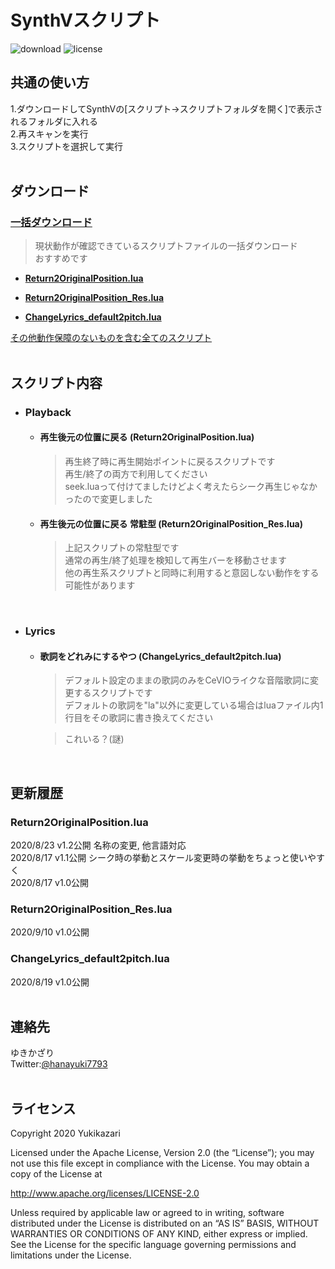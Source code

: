 # SynthVスクリプト
![download](https://img.shields.io/github/downloads/Yukikazari/SynthV_scripts/total) 
![license](https://img.shields.io/github/license/Yukikazari/SynthV_scripts)
## 共通の使い方
1.ダウンロードしてSynthVの\[スクリプト→スクリプトフォルダを開く]で表示されるフォルダに入れる  
2.再スキャンを実行  
3.スクリプトを選択して実行  
<br>

## ダウンロード

### [**一括ダウンロード**](https://github.com/Yukikazari/SynthV_scripts/releases/download/20%2F9/Yukikazari.zip)  
>現状動作が確認できているスクリプトファイルの一括ダウンロード  
おすすめです

- [**Return2OriginalPosition.lua**](https://github.com/Yukikazari/SynthV_scripts/releases/download/20%2F9/Return2OriginalPosition.lua)  

- [**Return2OriginalPosition_Res.lua**](https://github.com/Yukikazari/SynthV_scripts/releases/download/20%2F9/Return2OriginalPosition_Res.lua)  

- [**ChangeLyrics_default2pitch.lua**](https://github.com/Yukikazari/SynthV_scripts/releases/download/20%2F9/ChangeLyrics_default2pitch.lua)

[その他動作保障のないものを含む全てのスクリプト](https://github.com/Yukikazari/SynthV_scripts/archive/master.zip)  
<br>

## スクリプト内容
- ### Playback
    - #### 再生後元の位置に戻る (Return2OriginalPosition.lua)
        >再生終了時に再生開始ポイントに戻るスクリプトです  
        再生/終了の両方で利用してください  
        seek.luaって付けてましたけどよく考えたらシーク再生じゃなかったので変更しました  

    - #### 再生後元の位置に戻る 常駐型 (Return2OriginalPosition_Res.lua)
        >上記スクリプトの常駐型です  
        通常の再生/終了処理を検知して再生バーを移動させます  
        他の再生系スクリプトと同時に利用すると意図しない動作をする可能性があります  

<br>

- ### Lyrics

    - #### 歌詞をどれみにするやつ (ChangeLyrics_default2pitch.lua)
        >デフォルト設定のままの歌詞のみをCeVIOライクな音階歌詞に変更するスクリプトです  
        デフォルトの歌詞を"la"以外に変更している場合はluaファイル内1行目をその歌詞に書き換えてください  

        >これいる？(謎)  

<br>

## 更新履歴
### Return2OriginalPosition.lua
2020/8/23 v1.2公開 名称の変更, 他言語対応  
2020/8/17 v1.1公開 シーク時の挙動とスケール変更時の挙動をちょっと使いやすく  
2020/8/17 v1.0公開

### Return2OriginalPosition_Res.lua
2020/9/10 v1.0公開

### ChangeLyrics_default2pitch.lua
2020/8/19 v1.0公開  
<br>

## 連絡先
ゆきかざり   
Twitter:[@hanayuki7793](https://twitter.com/hanayuki7793)  
<br>


## ライセンス
Copyright 2020 Yukikazari

Licensed under the Apache License, Version 2.0 (the “License”);
you may not use this file except in compliance with the License.
You may obtain a copy of the License at

http://www.apache.org/licenses/LICENSE-2.0

Unless required by applicable law or agreed to in writing, software
distributed under the License is distributed on an “AS IS” BASIS,
WITHOUT WARRANTIES OR CONDITIONS OF ANY KIND, either express or implied.
See the License for the specific language governing permissions and
limitations under the License.
